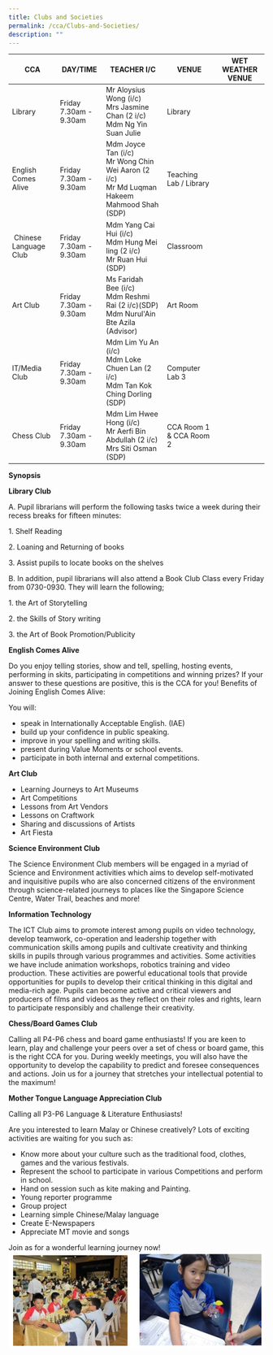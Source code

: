```yaml
---
title: Clubs and Societies
permalink: /cca/Clubs-and-Societies/
description: ""
---
```

| CCA | DAY/TIME | TEACHER I/C | VENUE | WET WEATHER VENUE |
| -------- | -------- | -------- | -------- | -------- |
|Library| Friday<br>7.30am - 9.30am| Mr Aloysius Wong (i/c)<br>Mrs Jasmine Chan (2 i/c)<br>Mdm Ng Yin Suan Julie | Library |
| English Comes Alive | Friday<br>7.30am - 9.30am| Mdm Joyce Tan (i/c)<br>Mr Wong Chin Wei Aaron (2 i/c)<br>Mr Md Luqman Hakeem Mahmood Shah (SDP) |Teaching Lab / Library
| Chinese Language Club| Friday<br>7.30am - 9.30am| Mdm Yang Cai Hui (i/c)<br>Mdm Hung Mei ling (2 i/c)<br>Mr Ruan Hui (SDP) |Classroom
|Art Club| Friday<br>7.30am - 9.30am| Ms Faridah Bee (i/c)<br>Mdm Reshmi Rai (2 i/c)(SDP)<br>Mdm Nurul'Ain Bte Azila (Advisor) | Art Room
| IT/Media<br>Club | Friday<br>7.30am - 9.30am| Mdm Lim Yu An (i/c)<br>Mdm Loke Chuen Lan (2 i/c)<br>Mdm Tan Kok Ching Dorling (SDP) | Computer Lab 3
|Chess Club| Friday<br>7.30am - 9.30am|Mdm Lim Hwee Hong (i/c)<br>Mr Aerfi Bin Abdullah (2 i/c)<br>Mrs Siti Osman (SDP) | CCA Room 1 & CCA Room 2 |


**Synopsis**

**Library Club**

A. Pupil librarians will perform the following tasks twice a week during their recess breaks for fifteen minutes:

1\. Shelf Reading

2\. Loaning and Returning of books

3\. Assist pupils to locate books on the shelves

  

B. In addition, pupil librarians will also attend a Book Club Class every Friday from 0730-0930. They will learn the following;

1\. the Art of Storytelling

2\. the Skills of Story writing

3\. the Art of Book Promotion/Publicity

  

**English Comes Alive**

Do you enjoy telling stories, show and tell, spelling, hosting events, performing in skits, participating in competitions and winning prizes? If your answer to these questions are positive, this is the CCA for you! Benefits of Joining English Comes Alive:

  

You will:

*   speak in Internationally Acceptable English. (IAE)
*   build up your confidence in public speaking.
*   improve in your spelling and writing skills.
*   present during Value Moments or school events.
*   participate in both internal and external competitions.

**Art Club**

*   Learning Journeys to Art Museums
*   Art Competitions
*   Lessons from Art Vendors
*   Lessons on Craftwork
*   Sharing and discussions of Artists
*   Art Fiesta

  

**Science Environment Club**

The Science Environment Club members will be engaged in a myriad of Science and Environment activities which aims to develop self-motivated and inquisitive pupils who are also concerned citizens of the environment through science-related journeys to places like the Singapore Science Centre, Water Trail, beaches and more!

  

**Information Technology**

The ICT Club aims to promote interest among pupils on video technology, develop teamwork, co-operation and leadership together with communication skills among pupils and cultivate creativity and thinking skills in pupils through various programmes and activities. Some activities we have include animation workshops, robotics training and video production. These activities are powerful educational tools that provide opportunities for pupils to develop their critical thinking in this digital and media-rich age. Pupils can become active and critical viewers and producers of films and videos as they reflect on their roles and rights, learn to participate responsibly and challenge their creativity.

  

**Chess/Board Games Club**

Calling all P4-P6 chess and board game enthusiasts! If you are keen to learn, play and challenge your peers over a set of chess or board game, this is the right CCA for you. During weekly meetings, you will also have the opportunity to develop the capability to predict and foresee consequences and actions. Join us for a journey that stretches your intellectual potential to the maximum!

  

**Mother Tongue Language Appreciation Club**

Calling all P3-P6 Language & Literature Enthusiasts!

Are you interested to learn Malay or Chinese creatively? Lots of exciting activities are waiting for you such as:

*   Know more about your culture such as the traditional food, clothes, games and the various festivals.
*   Represent the school to participate in various Competitions and perform in school.
*   Hand on session such as kite making and Painting.
*   Young reporter programme
*   Group project
*   Learning simple Chinese/Malay language
*   Create E-Newspapers
*   Appreciate MT movie and songs

Join as for a wonderful learning journey now!
![](/images/Amendment%202.jpeg)